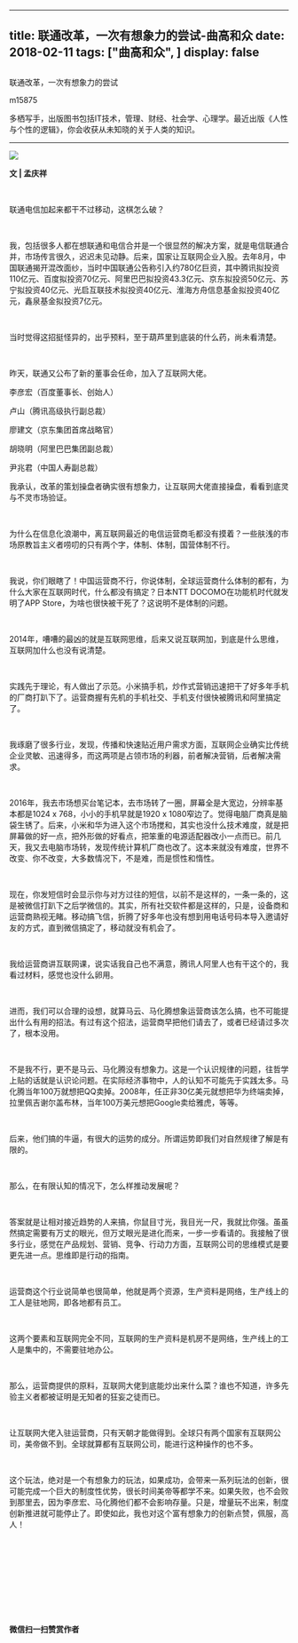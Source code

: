 
---
title:   联通改革，一次有想象力的尝试-曲高和众
date: 2018-02-11
tags: ["曲高和众", ]
display: false
---


## 



联通改革，一次有想象力的尝试




m15875




多栖写手，出版图书包括IT技术，管理、财经、社会学、心理学。最近出版《人性与个性的逻辑》，你会收获从未知晓的关于人类的知识。


****

<img class="" data-ratio="0.6669921875" data-s="300,640" src="https://mmbiz.qpic.cn/mmbiz_jpg/fxGMiaL5Zj1iatcHHNCDd1qcvXVkwCNNmnUrhkkPsC8Ubo7BntHa96h5v56gFhicNaKfT8sZu07OpibYBSKiaibJtwcw/640?wx_fmt=jpeg" data-type="jpeg" data-w="1024" style=""/>

**文 | 孟庆祥**

&nbsp;

联通电信加起来都干不过移动，这棋怎么破？

&nbsp;

我，包括很多人都在想联通和电信合并是一个很显然的解决方案，就是电信联通合并，市场传言很久，迟迟未见动静。后来，国家让互联网企业入股。去年8月，中国联通揭开混改面纱，当时中国联通公告称引入约780亿巨资，其中腾讯拟投资110亿元、百度拟投资70亿元、阿里巴巴拟投资43.3亿元、京东拟投资50亿元、苏宁拟投资40亿元、光启互联技术拟投资40亿元、淮海方舟信息基金拟投资40亿元，鑫泉基金拟投资7亿元。

&nbsp;

当时觉得这招挺怪异的，出乎预料，至于葫芦里到底装的什么药，尚未看清楚。

&nbsp;

昨天，联通又公布了新的董事会任命，加入了互联网大佬。

李彦宏（百度董事长、创始人）

卢山（腾讯高级执行副总裁）

廖建文（京东集团首席战略官）

胡晓明（阿里巴巴集团副总裁）

尹兆君（中国人寿副总裁）

我承认，改革的策划操盘者确实很有想象力，让互联网大佬直接操盘，看看到底灵与不灵市场验证。

&nbsp;

为什么在信息化浪潮中，离互联网最近的电信运营商毛都没有摸着？一些肤浅的市场原教旨主义者唠叨的只有两个字，体制、体制，国营体制不行。

&nbsp;

我说，你们眼瞎了！中国运营商不行，你说体制，全球运营商什么体制的都有，为什么大家在互联网时代，什么都没有搞定？日本NTT DOCOMO在功能机时代就发明了APP Store，为啥也很快被干死了？这说明不是体制的问题。

&nbsp;

2014年，嘈嘈的最凶的就是互联网思维，后来又说互联网加，到底是什么思维，互联网加什么也没有说清楚。

&nbsp;

实践先于理论，有人做出了示范。小米搞手机，炒作式营销迅速把干了好多年手机的厂商打趴下了。运营商握有先机的手机社交、手机支付很快被腾讯和阿里搞定了。

&nbsp;

我琢磨了很多行业，发现，传播和快速贴近用户需求方面，互联网企业确实比传统企业灵敏、迅速得多，而这两项是占领市场的利器，前者解决营销，后者解决需求。

&nbsp;

2016年，我去市场想买台笔记本，去市场转了一圈，屏幕全是大宽边，分辨率基本都是1024 x 768，小小的手机早就是1920 x 1080窄边了。觉得电脑厂商真是脑袋生锈了。后来，小米和华为进入这个市场搅和，其实也没什么技术难度，就是把屏幕做的好一点，把外形做的好看点，把笨重的电源适配器改小一点而已。前几天，我又去电脑市场转，发现传统计算机厂商也改了。这本来就没有难度，世界不改变、你不改变，大多数情况下，不是难，而是惯性和惰性。

&nbsp;

现在，你发短信时会显示你与对方过往的短信，以前不是这样的，一条一条的，这是被微信打趴下之后学微信的。其实，所有社交软件都是这样的，只是，设备商和运营商熟视无睹。移动搞飞信，折腾了好多年也没有想到用电话号码本导入邀请好友的方式，直到微信搞定了，移动就没有机会了。

&nbsp;

我给运营商讲互联网课，说实话我自己也不满意，腾讯人阿里人也有干这个的，我看过材料，感觉也没什么卵用。

&nbsp;

进而，我们可以合理的设想，就算马云、马化腾想象运营商该怎么搞，也不可能提出什么有用的招法。有过有这个招法，运营商早把他们请去了，或者已经请过多次了，根本没用。

&nbsp;

不是我不行，更不是马云、马化腾没有想象力。这是一个认识规律的问题，往哲学上贴的话就是认识论问题。在实际经济事物中，人的认知不可能先于实践太多。马化腾当年100万就想把QQ卖掉。2008年，任正非30亿美元就想把华为终端卖掉，拉里佩吉谢尔盖布林，当年100万美元想把Google卖给雅虎，等等。

&nbsp;

后来，他们搞的牛逼，有很大的运势的成分。所谓运势即我们对自然规律了解是有限的。

&nbsp;

那么，在有限认知的情况下，怎么样推动发展呢？

&nbsp;

答案就是让相对接近趋势的人来搞，你鼠目寸光，我目光一尺，我就比你强。虽虽然搞定需要有万丈的眼光，但万丈眼光是进化而来，一步一步看请的。我接触了很多行业，感觉在产品规划、营销、竞争、行动力方面，互联网公司的思维模式是要更先进一点。思维即是行动的指南。

&nbsp;

运营商这个行业说简单也很简单，他就是两个资源，生产资料是网络，生产线上的工人是驻地网，即各地都有员工。

&nbsp;

这两个要素和互联网完全不同，互联网的生产资料是机房不是网络，生产线上的工人是集中的，不需要驻地办公。

&nbsp;

那么，运营商提供的原料，互联网大佬到底能炒出来什么菜？谁也不知道，许多先验主义者都被证明是无知者的狂妄之徒而已。

&nbsp;

让互联网大佬入驻运营商，只有天朝才能做得到。全球只有两个国家有互联网公司，美帝做不到。全球就算都有互联网公司，能进行这种操作的也不多。

&nbsp;

这个玩法，绝对是一个有想象力的玩法，如果成功，会带来一系列玩法的创新，很可能完成一个巨大的制度性优势，很长时间美帝等都学不来。如果失败，也不会败到那里去，因为李彦宏、马化腾他们都不会影响存量。只是，增量玩不出来，制度创新推进就可能停止了。即使如此，我也对这个富有想象力的创新点赞，佩服，高人！

&nbsp;

&nbsp;

&nbsp;

&nbsp;

&nbsp;




**微信扫一扫赞赏作者**















